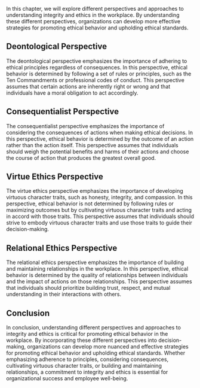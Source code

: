 
In this chapter, we will explore different perspectives and approaches to understanding integrity and ethics in the workplace. By understanding these different perspectives, organizations can develop more effective strategies for promoting ethical behavior and upholding ethical standards.

Deontological Perspective
-------------------------

The deontological perspective emphasizes the importance of adhering to ethical principles regardless of consequences. In this perspective, ethical behavior is determined by following a set of rules or principles, such as the Ten Commandments or professional codes of conduct. This perspective assumes that certain actions are inherently right or wrong and that individuals have a moral obligation to act accordingly.

Consequentialist Perspective
----------------------------

The consequentialist perspective emphasizes the importance of considering the consequences of actions when making ethical decisions. In this perspective, ethical behavior is determined by the outcome of an action rather than the action itself. This perspective assumes that individuals should weigh the potential benefits and harms of their actions and choose the course of action that produces the greatest overall good.

Virtue Ethics Perspective
-------------------------

The virtue ethics perspective emphasizes the importance of developing virtuous character traits, such as honesty, integrity, and compassion. In this perspective, ethical behavior is not determined by following rules or maximizing outcomes but by cultivating virtuous character traits and acting in accord with those traits. This perspective assumes that individuals should strive to embody virtuous character traits and use those traits to guide their decision-making.

Relational Ethics Perspective
-----------------------------

The relational ethics perspective emphasizes the importance of building and maintaining relationships in the workplace. In this perspective, ethical behavior is determined by the quality of relationships between individuals and the impact of actions on those relationships. This perspective assumes that individuals should prioritize building trust, respect, and mutual understanding in their interactions with others.

Conclusion
----------

In conclusion, understanding different perspectives and approaches to integrity and ethics is critical for promoting ethical behavior in the workplace. By incorporating these different perspectives into decision-making, organizations can develop more nuanced and effective strategies for promoting ethical behavior and upholding ethical standards. Whether emphasizing adherence to principles, considering consequences, cultivating virtuous character traits, or building and maintaining relationships, a commitment to integrity and ethics is essential for organizational success and employee well-being.
